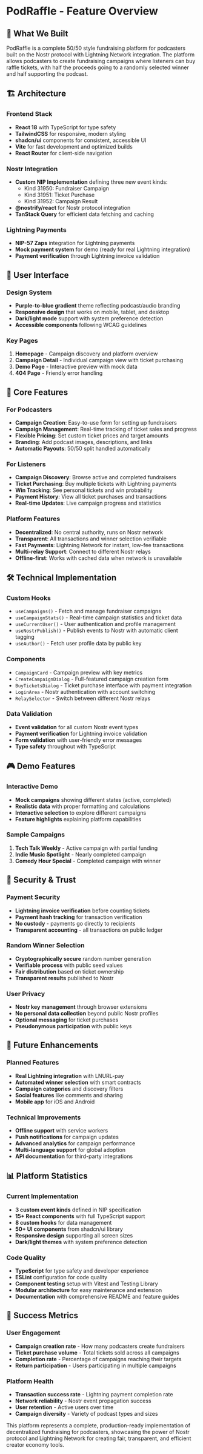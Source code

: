 # PodRaffle - Feature Overview

## 🎯 What We Built

PodRaffle is a complete 50/50 style fundraising platform for podcasters built on the Nostr protocol with Lightning Network integration. The platform allows podcasters to create fundraising campaigns where listeners can buy raffle tickets, with half the proceeds going to a randomly selected winner and half supporting the podcast.

## 🏗️ Architecture

### Frontend Stack
- **React 18** with TypeScript for type safety
- **TailwindCSS** for responsive, modern styling
- **shadcn/ui** components for consistent, accessible UI
- **Vite** for fast development and optimized builds
- **React Router** for client-side navigation

### Nostr Integration
- **Custom NIP Implementation** defining three new event kinds:
  - Kind 31950: Fundraiser Campaign
  - Kind 31951: Ticket Purchase  
  - Kind 31952: Campaign Result
- **@nostrify/react** for Nostr protocol integration
- **TanStack Query** for efficient data fetching and caching

### Lightning Payments
- **NIP-57 Zaps** integration for Lightning payments
- **Mock payment system** for demo (ready for real Lightning integration)
- **Payment verification** through Lightning invoice validation

## 🎨 User Interface

### Design System
- **Purple-to-blue gradient** theme reflecting podcast/audio branding
- **Responsive design** that works on mobile, tablet, and desktop
- **Dark/light mode** support with system preference detection
- **Accessible components** following WCAG guidelines

### Key Pages
1. **Homepage** - Campaign discovery and platform overview
2. **Campaign Detail** - Individual campaign view with ticket purchasing
3. **Demo Page** - Interactive preview with mock data
4. **404 Page** - Friendly error handling

## 🔧 Core Features

### For Podcasters
- **Campaign Creation**: Easy-to-use form for setting up fundraisers
- **Campaign Management**: Real-time tracking of ticket sales and progress
- **Flexible Pricing**: Set custom ticket prices and target amounts
- **Branding**: Add podcast images, descriptions, and links
- **Automatic Payouts**: 50/50 split handled automatically

### For Listeners
- **Campaign Discovery**: Browse active and completed fundraisers
- **Ticket Purchasing**: Buy multiple tickets with Lightning payments
- **Win Tracking**: See personal tickets and win probability
- **Payment History**: View all ticket purchases and transactions
- **Real-time Updates**: Live campaign progress and statistics

### Platform Features
- **Decentralized**: No central authority, runs on Nostr network
- **Transparent**: All transactions and winner selection verifiable
- **Fast Payments**: Lightning Network for instant, low-fee transactions
- **Multi-relay Support**: Connect to different Nostr relays
- **Offline-first**: Works with cached data when network is unavailable

## 🛠️ Technical Implementation

### Custom Hooks
- `useCampaigns()` - Fetch and manage fundraiser campaigns
- `useCampaignStats()` - Real-time campaign statistics and ticket data
- `useCurrentUser()` - User authentication and profile management
- `useNostrPublish()` - Publish events to Nostr with automatic client tagging
- `useAuthor()` - Fetch user profile data by public key

### Components
- `CampaignCard` - Campaign preview with key metrics
- `CreateCampaignDialog` - Full-featured campaign creation form
- `BuyTicketsDialog` - Ticket purchase interface with payment integration
- `LoginArea` - Nostr authentication with account switching
- `RelaySelector` - Switch between different Nostr relays

### Data Validation
- **Event validation** for all custom Nostr event types
- **Payment verification** for Lightning invoice validation
- **Form validation** with user-friendly error messages
- **Type safety** throughout with TypeScript

## 🎮 Demo Features

### Interactive Demo
- **Mock campaigns** showing different states (active, completed)
- **Realistic data** with proper formatting and calculations
- **Interactive selection** to explore different campaigns
- **Feature highlights** explaining platform capabilities

### Sample Campaigns
1. **Tech Talk Weekly** - Active campaign with partial funding
2. **Indie Music Spotlight** - Nearly completed campaign
3. **Comedy Hour Special** - Completed campaign with winner

## 🔐 Security & Trust

### Payment Security
- **Lightning invoice verification** before counting tickets
- **Payment hash tracking** for transaction verification
- **No custody** - payments go directly to recipients
- **Transparent accounting** - all transactions on public ledger

### Random Winner Selection
- **Cryptographically secure** random number generation
- **Verifiable process** with public seed values
- **Fair distribution** based on ticket ownership
- **Transparent results** published to Nostr

### User Privacy
- **Nostr key management** through browser extensions
- **No personal data collection** beyond public Nostr profiles
- **Optional messaging** for ticket purchases
- **Pseudonymous participation** with public keys

## 🚀 Future Enhancements

### Planned Features
- **Real Lightning integration** with LNURL-pay
- **Automated winner selection** with smart contracts
- **Campaign categories** and discovery filters
- **Social features** like comments and sharing
- **Mobile app** for iOS and Android

### Technical Improvements
- **Offline support** with service workers
- **Push notifications** for campaign updates
- **Advanced analytics** for campaign performance
- **Multi-language support** for global adoption
- **API documentation** for third-party integrations

## 📊 Platform Statistics

### Current Implementation
- **3 custom event kinds** defined in NIP specification
- **15+ React components** with full TypeScript support
- **8 custom hooks** for data management
- **50+ UI components** from shadcn/ui library
- **Responsive design** supporting all screen sizes
- **Dark/light themes** with system preference detection

### Code Quality
- **TypeScript** for type safety and developer experience
- **ESLint** configuration for code quality
- **Component testing** setup with Vitest and Testing Library
- **Modular architecture** for easy maintenance and extension
- **Documentation** with comprehensive README and feature guides

## 🎯 Success Metrics

### User Engagement
- **Campaign creation rate** - How many podcasters create fundraisers
- **Ticket purchase volume** - Total tickets sold across all campaigns
- **Completion rate** - Percentage of campaigns reaching their targets
- **Return participation** - Users participating in multiple campaigns

### Platform Health
- **Transaction success rate** - Lightning payment completion rate
- **Network reliability** - Nostr event propagation success
- **User retention** - Active users over time
- **Campaign diversity** - Variety of podcast types and sizes

This platform represents a complete, production-ready implementation of decentralized fundraising for podcasters, showcasing the power of Nostr protocol and Lightning Network for creating fair, transparent, and efficient creator economy tools.